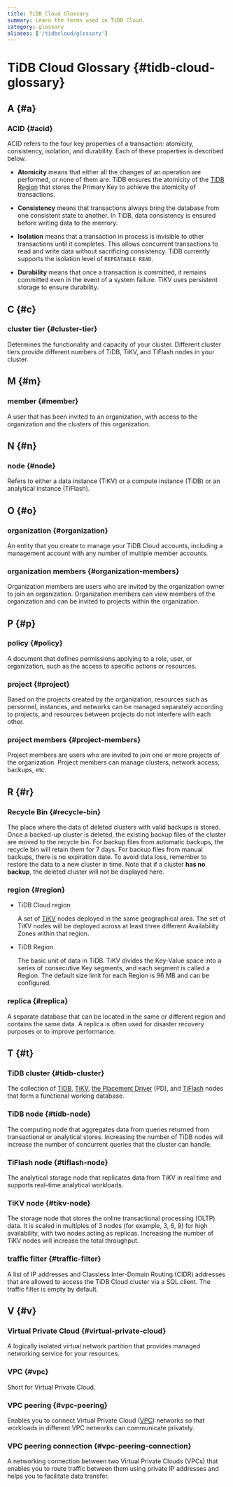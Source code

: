```yaml
---
title: TiDB Cloud Glossary
summary: Learn the terms used in TiDB Cloud.
category: glossary
aliases: ['/tidbcloud/glossary']
---
```


# TiDB Cloud Glossary {#tidb-cloud-glossary}

## A {#a}

### ACID {#acid}

ACID refers to the four key properties of a transaction: atomicity, consistency, isolation, and durability. Each of these properties is described below.

-   **Atomicity** means that either all the changes of an operation are performed, or none of them are. TiDB ensures the atomicity of the [TiDB Region](#region) that stores the Primary Key to achieve the atomicity of transactions.

-   **Consistency** means that transactions always bring the database from one consistent state to another. In TiDB, data consistency is ensured before writing data to the memory.

-   **Isolation** means that a transaction in process is invisible to other transactions until it completes. This allows concurrent transactions to read and write data without sacrificing consistency. TiDB currently supports the isolation level of `REPEATABLE READ`.

-   **Durability** means that once a transaction is committed, it remains committed even in the event of a system failure. TiKV uses persistent storage to ensure durability.

## C {#c}

### cluster tier {#cluster-tier}

Determines the functionality and capacity of your cluster. Different cluster tiers provide different numbers of TiDB, TiKV, and TiFlash nodes in your cluster.

## M {#m}

### member {#member}

A user that has been invited to an organization, with access to the organization and the clusters of this organization.

## N {#n}

### node {#node}

Refers to either a data instance (TiKV) or a compute instance (TiDB) or an analytical instance (TiFlash).

## O {#o}

### organization {#organization}

An entity that you create to manage your TiDB Cloud accounts, including a management account with any number of multiple member accounts.

### organization members {#organization-members}

Organization members are users who are invited by the organization owner to join an organization. Organization members can view members of the organization and can be invited to projects within the organization.

## P {#p}

### policy {#policy}

A document that defines permissions applying to a role, user, or organization, such as the access to specific actions or resources.

### project {#project}

Based on the projects created by the organization, resources such as personnel, instances, and networks can be managed separately according to projects, and resources between projects do not interfere with each other.

### project members {#project-members}

Project members are users who are invited to join one or more projects of the organization. Project members can manage clusters, network access, backups, etc.

## R {#r}

### Recycle Bin {#recycle-bin}

The place where the data of deleted clusters with valid backups is stored. Once a backed-up cluster is deleted, the existing backup files of the cluster are moved to the recycle bin. For backup files from automatic backups, the recycle bin will retain them for 7 days. For backup files from manual backups, there is no expiration date. To avoid data loss, remember to restore the data to a new cluster in time. Note that if a cluster **has no backup**, the deleted cluster will not be displayed here.

### region {#region}

-   TiDB Cloud region

    A set of [TiKV](https://docs.pingcap.com/tidb/stable/tidb-storage) nodes deployed in the same geographical area. The set of TiKV nodes will be deployed across at least three different Availability Zones within that region.

-   TiDB Region

    The basic unit of data in TiDB. TiKV divides the Key-Value space into a series of consecutive Key segments, and each segment is called a Region. The default size limit for each Region is 96 MB and can be configured.

### replica {#replica}

A separate database that can be located in the same or different region and contains the same data. A replica is often used for disaster recovery purposes or to improve performance.

## T {#t}

### TiDB cluster {#tidb-cluster}

The collection of [TiDB](https://docs.pingcap.com/tidb/stable/tidb-computing), [TiKV](https://docs.pingcap.com/tidb/stable/tidb-storage), [the Placement Driver](https://docs.pingcap.com/tidb/stable/tidb-scheduling) (PD), and [TiFlash](https://docs.pingcap.com/tidb/stable/tiflash-overview) nodes that form a functional working database.

### TiDB node {#tidb-node}

The computing node that aggregates data from queries returned from transactional or analytical stores. Increasing the number of TiDB nodes will increase the number of concurrent queries that the cluster can handle.

### TiFlash node {#tiflash-node}

The analytical storage node that replicates data from TiKV in real time and supports real-time analytical workloads.

### TiKV node {#tikv-node}

The storage node that stores the online transactional processing (OLTP) data. It is scaled in multiples of 3 nodes (for example, 3, 6, 9) for high availability, with two nodes acting as replicas. Increasing the number of TiKV nodes will increase the total throughput.

### traffic filter {#traffic-filter}

A list of IP addresses and Classless Inter-Domain Routing (CIDR) addresses that are allowed to access the TiDB Cloud cluster via a SQL client. The traffic filter is empty by default.

## V {#v}

### Virtual Private Cloud {#virtual-private-cloud}

A logically isolated virtual network partition that provides managed networking service for your resources.

### VPC {#vpc}

Short for Virtual Private Cloud.

### VPC peering {#vpc-peering}

Enables you to connect Virtual Private Cloud ([VPC](#vpc)) networks so that workloads in different VPC networks can communicate privately.

### VPC peering connection {#vpc-peering-connection}

A networking connection between two Virtual Private Clouds (VPCs) that enables you to route traffic between them using private IP addresses and helps you to facilitate data transfer.
